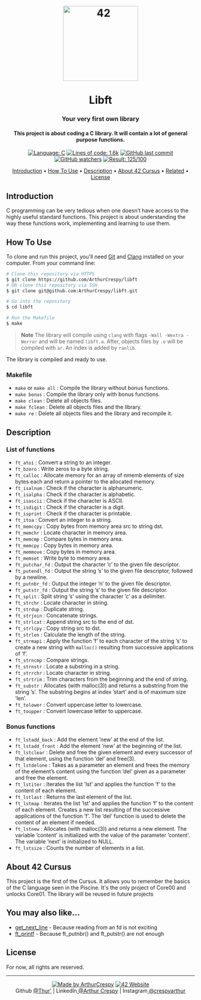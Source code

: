 <h1 align="center">
  <br>
  <a href="http://www.github.com/ArthurCrespy"><img src="https://42.fr/wp-content/uploads/2021/05/42-Final-sigle-seul.svg" alt="42" width="200"></a>
  <br><br>
  Libft
  <br>
</h1>

<h3 align="center">Your very first own library</h3>

<h4 align="center">This project is about coding a C library. It will contain a lot of general purpose functions.</a></h4>

<p align="center">
    <a href="https://github.com/ArthurCrespy/libft/search?l=c"> <img alt="Language: C" src="https://img.shields.io/badge/language-C-orange"></a>
    <a href="https://github.com/ArthurCrespy/libft"> <img alt="Lines of code: 1.6k" src="https://img.shields.io/badge/total%20lines-1.6k-blue"></a>
    <a href="https://github.com/ArthurCrespy/libft/commits"> <img alt="GitHub last commit" src="https://img.shields.io/github/last-commit/ArthurCrespy/libft?color=yellow"></a>
    <a href="https://github.com/ArthurCrespy/libft/watchers"> <img alt="GitHub watchers" src="https://img.shields.io/github/watchers/ArthurCrespy/libft?color=ff69b4"></a>
    <a href="https://projects.intra.42.fr/42cursus-libft/acrespy"> <img alt="Result: 125/100" src="https://img.shields.io/badge/result-125/100-brightgreen"></a>
  
</p>

<p align="center">
  <a href="#introduction">Introduction</a> •
  <a href="#how-to-use">How To Use</a> •
  <a href="#description">Description</a> •
  <a href="#about-42-cursus">About 42 Cursus</a> •
  <a href="#you-may-also-like">Related</a> •
  <a href="#license">License</a>
</p>

## Introduction

C programming can be very tedious when one doesn’t have access to the highly useful standard functions. This project is about understanding the way these functions work, implementing and learning to use them.

## How To Use

To clone and run this project, you'll need [Git](https://git-scm.com) and [Clang](https://clang.llvm.org/) installed on your computer. From your command line:

```bash
# Clone this repository via HTTPS
$ git clone https://github.com/ArthurCrespy/libft
# OR clone this repository via SSH
$ git clone git@github.com:ArthurCrespy/libft.git

# Go into the repository
$ cd libft

# Run the Makefile
$ make
```

> **Note**
> The library will compile using ```clang``` with flags ```-Wall -Wextra -Werror``` and will be named ```libft.a```. After, objects files  by ```.o``` will be compiled with ```ar```. An index is added by ```ranlib```.

The library is compiled and ready to use.

### Makefile

- ```make``` or ```make all``` : Compile the library without bonus functions.
- ```make bonus``` : Compile the library only with bonus functions.
- ```make clean``` : Delete all objects files.
- ```make fclean``` : Delete all objects files and the library.
- ```make re``` : Delete all objects files and the library and recompile it.

## Description

### List of functions

- ```ft_atoi``` : Convert a string to an integer.
- ```ft_bzero``` : Write zeros to a byte string.
- ```ft_calloc``` : Allocate memory for an array of nmemb elements of size bytes each and return a pointer to the allocated memory.
- ```ft_isalnum``` : Check if the character is alphanumeric.
- ```ft_isalpha``` : Check if the character is alphabetic.
- ```ft_isascii``` : Check if the character is ASCII.
- ```ft_isdigit``` : Check if the character is a digit.
- ```ft_isprint``` : Check if the character is printable.
- ```ft_itoa``` : Convert an integer to a string.
- ```ft_memccpy``` : Copy bytes from memory area src to string dst.
- ```ft_memchr``` : Locate character in memory area.
- ```ft_memcmp``` : Compare bytes in memory area.
- ```ft_memcpy``` : Copy bytes in memory area.
- ```ft_memmove``` : Copy bytes in memory area.
- ```ft_memset``` : Write byte to memory area.
- ```ft_putchar_fd``` : Output the character ’c’ to the given file descriptor.
- ```ft_putendl_fd``` : Output the string ’s’ to the given file descriptor, followed by a newline.
- ```ft_putnbr_fd``` : Output the integer ’n’ to the given file descriptor.
- ```ft_putstr_fd``` : Output the string ’s’ to the given file descriptor.
- ```ft_split``` : Split string ’s’ using the character ’c’ as a delimiter.
- ```ft_strchr``` : Locate character in string.
- ```ft_strdup``` : Duplicate string.
- ```ft_strjoin``` : Concatenate strings.
- ```ft_strlcat``` : Append string src to the end of dst.
- ```ft_strlcpy``` : Copy string src to dst.
- ```ft_strlen``` : Calculate the length of the string.
- ```ft_strmapi``` : Apply the function ’f’ to each character of the string ’s’ to create a new string with ```malloc()``` resulting from successive applications of ’f’.
- ```ft_strncmp``` : Compare strings.
- ```ft_strnstr``` : Locate a substring in a string.
- ```ft_strrchr``` : Locate character in string.
- ```ft_strtrim``` : Trim characters from the beginning and the end of string.
- ```ft_substr``` : Allocates (with malloc(3)) and returns a substring from the string ’s’. The substring begins at index ’start’ and is of maximum size ’len’.
- ```ft_tolower``` : Convert uppercase letter to lowercase.
- ```ft_toupper``` : Convert lowercase letter to uppercase.

### Bonus functions

- ```ft_lstadd_back``` : Add the element ’new’ at the end of the list.
- ```ft_lstadd_front``` : Add the element ’new’ at the beginning of the list.
- ```ft_lstclear``` : Delete and free the given element and every successor of that element, using the function ’del’ and free(3).
- ```ft_lstdelone``` : Takes as a parameter an element and frees the memory of the element’s content using the function ’del’ given as a parameter and free the element.
- ```ft_lstiter``` : Iterates the list ’lst’ and applies the function ’f’ to the content of each element.
- ```ft_lstlast``` : Returns the last element of the list.
- ```ft_lstmap``` : Iterates the list ’lst’ and applies the function ’f’ to the content of each element. Creates a new list resulting of the successive applications of the function ’f’. The ’del’ function is used to delete the content of an element if needed.
- ```ft_lstnew``` : Allocates (with malloc(3)) and returns a new element. The variable ’content’ is initialized with the value of the parameter ’content’. The variable ’next’ is initialized to NULL.
- ```ft_lstsize``` : Counts the number of elements in a list.

## About 42 Cursus

This project is the first of the Cursus. It allows you to remember the basics of the C language seen in the Piscine. It's the only project of Core00 and unlocks Core01. The library will be reused in future projects

## You may also like...

- [get_next_line](https://github.com/ArthurCrespy/get_next_line) - Because reading from an fd is not exciting
- [ft_printf](https://github.com/ArthurCrespy/ft_printf) - Because ft_putnbr() and ft_putstr() are not enough

## License

For now, all rights are reserved.

---
<p align="center">
    <a href="https://github.com/ArthurCrespy"> <img alt="Made by ArthurCrespy" src="https://img.shields.io/badge/made%20by-ArthurCrespy-blue"></a>
    <a href="https://42.fr"><img alt="42 Website" src="https://img.shields.io/badge/website-42.fr-blue"></a>
    <br>
    Github <a href="https://github.com/ArthurCrespy" target="_blank">@Thur'</a> |
    LinkedIn<a href="https://fr.linkedin.com/in/crespyarthur" target="_blank"> @Arthur Crespy</a> |
    Instagram<a href="https://instagram.com/arthurcrespy" target="_blank"> @crespyarthur</a> 
</p>
